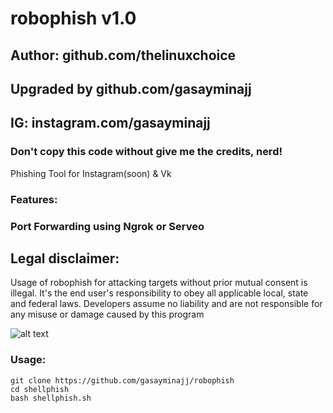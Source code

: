 # robophish v1.0
## Author: github.com/thelinuxchoice
## Upgraded by github.com/gasayminajj
## IG: instagram.com/gasayminajj
### Don't copy this code without give me the credits, nerd! 

Phishing Tool for Instagram(soon) & Vk

### Features:
### Port Forwarding using Ngrok or Serveo

## Legal disclaimer:

Usage of robophish for attacking targets without prior mutual consent is illegal. It's the end user's responsibility to obey all applicable local, state and federal laws. Developers assume no liability and are not responsible for any misuse or damage caused by this program 

![alt text](https://s8.hostingkartinok.com/uploads/images/2020/01/db3b44c2917c791a782f0fd6dc038522.png)

### Usage:
```
git clone https://github.com/gasayminajj/robophish
cd shellphish
bash shellphish.sh
```
